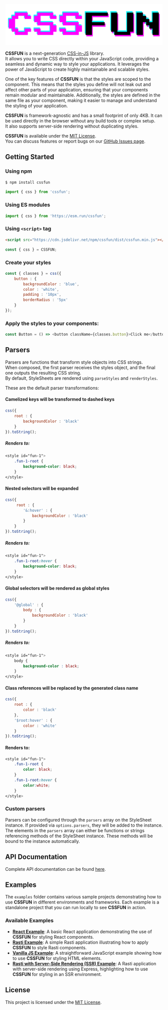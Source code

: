<picture>
    <source media="(prefers-color-scheme: dark)" srcset="docs/logo-dark.png">
    <img alt="CSSFUN" src="docs/logo.png">
</picture>

**CSSFUN** is a next-generation [CSS-in-JS](https://en.wikipedia.org/wiki/CSS-in-JS) library.  
It allows you to write CSS directly within your JavaScript code, providing a seamless and dynamic 
way to style your applications. It leverages the power of JavaScript to create highly maintainable 
and scalable styles.  
  
One of the key features of **CSSFUN** is that the styles are scoped to the component. This means that the styles 
you define will not leak out and affect other parts of your application, ensuring that your components remain 
modular and maintainable. Additionally, the styles are defined in the same file as your component, making it 
easier to manage and understand the styling of your application.  
  
**CSSFUN** is framework-agnostic and has a small footprint of only 4KB. It can be used directly in the browser without 
any build tools or complex setup.  
It also supports server-side rendering without duplicating styles.
  
**CSSFUN** is available under the [MIT License](LICENSE).  
You can discuss features or report bugs on our [GitHub Issues page](https://github.com/8tentaculos/cssfun/issues).

## Getting Started

### Using npm

```bash
$ npm install cssfun
```

```javascript
import { css } from 'cssfun';
```

### Using ES modules

```javascript
import { css } from 'https://esm.run/cssfun';
```

### Using `<script>` tag

```html
<script src="https://cdn.jsdelivr.net/npm/cssfun/dist/cssfun.min.js"></script>
```

```javascript
const { css } = CSSFUN;
```

### Create your styles
```javascript
const { classes } = css({
    button : {
        backgroundColor : 'blue',
        color : 'white',
        padding : '10px',
        borderRadius : '5px'
    }
});
```

### Apply the styles to your components:
```javascript
const Button = () => <button className={classes.button}>Click me</button>;
```

## Parsers
Parsers are functions that transform style objects into CSS strings.  
When composed, the first parser receives the styles object, and the final one outputs the resulting CSS string.  
By default, StyleSheets are rendered using `parseStyles` and `renderStyles`.  

These are the default parser transformations:

#### Camelized keys will be transformed to dashed keys
```javascript
css({
    root : {
        backgroundColor : 'black'
    }
}).toString();
```

##### Renders to:
```css
<style id="fun-1">
    .fun-1-root {
        background-color: black;
    }
</style>
```

#### Nested selectors will be expanded
```javascript
css({
     root : {
        '&:hover' : {
            backgroundColor : 'black'
        }
    }
}).toString();
```

##### Renders to:
```css
<style id="fun-1">
    .fun-1-root:hover {
        background-color: black;
    }
</style>
```
 
#### Global selectors will be rendered as global styles
```javascript
css({
    '@global' : {
        body : {
            backgroundColor : 'black'
        }
    }
}).toString();
 ```

##### Renders to:
```css
<style id="fun-1">
    body {
        background-color : black;
    }
</style>
```
 
#### Class references will be replaced by the generated class name
```javascript
css({
    root : {
        color : 'black'
    },
    '$root:hover' : {
        color : 'white'
    }
}).toString();
```

#### Renders to:
```css
<style id="fun-1">
    .fun-1-root {
        color: black;
    }
    .fun-1-root:hover {
        color:white;
    }
</style>
```

### Custom parsers
Parsers can be configured through the `parsers` array on the StyleSheet instance. If provided via `options.parsers`, they will be added to the instance. The elements in the `parsers` array can either be functions or strings referencing methods of the StyleSheet instance. These methods will be bound to the instance automatically.

## API Documentation
Complete API documentation can be found [here](/docs/api.md).

## Examples
The `examples` folder contains various sample projects demonstrating how to use **CSSFUN** in different environments and frameworks. Each example is a standalone project that you can run locally to see **CSSFUN** in action.

### Available Examples
- **[React Example](https://github.com/8tentaculos/cssfun/tree/master/example/react)**: A basic React application demonstrating the use of **CSSFUN** for styling React components.
- **[Rasti Example](https://github.com/8tentaculos/cssfun/tree/master/example/rasti)**: A simple Rasti application illustrating how to apply **CSSFUN** to style Rasti components.
- **[Vanilla JS Example](https://github.com/8tentaculos/cssfun/tree/master/example/vanilla)**: A straightforward JavaScript example showing how to use **CSSFUN** for styling HTML elements.
- **[Rasti with Server-Side Rendering (SSR) Example](https://github.com/8tentaculos/cssfun/tree/master/example/ssr)**: A Rasti application with server-side rendering using Express, highlighting how to use **CSSFUN** for styling in an SSR environment.

## License
This project is licensed under the [MIT License](LICENSE).

